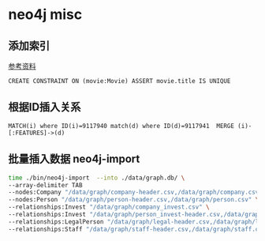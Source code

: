 # neo4j misc

## 添加索引

[参考资料](https://neo4j.com/docs/getting-started/current/cypher-intro/schema/#cypher-intro-schema-indexes)
```cql
CREATE CONSTRAINT ON (movie:Movie) ASSERT movie.title IS UNIQUE
```

## 根据ID插入关系
```cql
MATCH(i) where ID(i)=9117940 match(d) where ID(d)=9117941  MERGE (i)-[:FEATURES]->(d)
```

## 批量插入数据 neo4j-import
```sh
time ./bin/neo4j-import  --into ./data/graph.db/ \
--array-delimiter TAB
--nodes:Company "/data/graph/company-header.csv,/data/graph/company.csv" \
--nodes:Person "/data/graph/person-header.csv,/data/graph/person.csv" \
--relationships:Invest "/data/graph/company_invest.csv" \
--relationships:Invest "/data/graph/person_invest-header.csv,/data/graph/person_invest.csv" \
--relationships:LegalPerson "/data/graph/legal-header.csv,/data/graph/legal.csv" \
--relationships:Staff "/data/graph/staff-header.csv,/data/graph/staff.csv"
```
